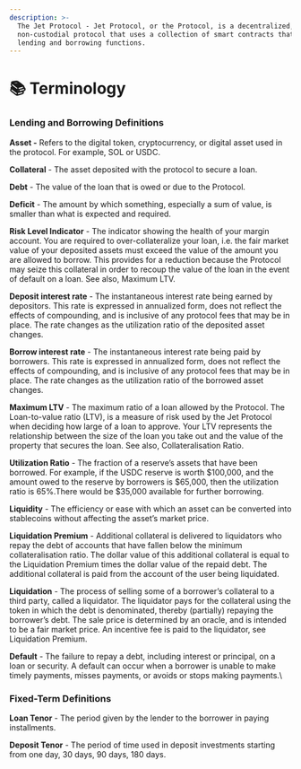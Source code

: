 ```yaml
---
description: >-
  The Jet Protocol - Jet Protocol, or the Protocol, is a decentralized,
  non-custodial protocol that uses a collection of smart contracts that provides
  lending and borrowing functions.
---
```


# 📚 Terminology

### Lending and Borrowing Definitions

**Asset -** Refers to the digital token, cryptocurrency, or digital asset used in the protocol. For example, SOL or USDC.

**Collateral** - The asset deposited with the protocol to secure a loan.

**Debt** - The value of the loan that is owed or due to the Protocol.

**Deficit** - The amount by which something, especially a sum of value, is smaller than what is expected and required.

**Risk Level Indicator** - The indicator showing the health of your margin account. You are required to over-collateralize your loan, i.e. the fair market value of your deposited assets must exceed the value of the amount you are allowed to borrow. This provides for a reduction because the Protocol may seize this collateral in order to recoup the value of the loan in the event of default on a loan. See also, Maximum LTV.

**Deposit interest rate** - The instantaneous interest rate being earned by depositors. This rate is expressed in annualized form, does not reflect the effects of compounding, and is inclusive of any protocol fees that may be in place. The rate changes as the utilization ratio of the deposited asset changes.

**Borrow interest rate** - The instantaneous interest rate being paid by borrowers. This rate is expressed in annualized form, does not reflect the effects of compounding, and is inclusive of any protocol fees that may be in place. The rate changes as the utilization ratio of the borrowed asset changes.

**Maximum LTV** - The maximum ratio of a loan allowed by the Protocol. The Loan-to-value ratio (LTV), is a measure of risk used by the Jet Protocol when deciding how large of a loan to approve. Your LTV represents the relationship between the size of the loan you take out and the value of the property that secures the loan. See also, Collateralisation Ratio.

**Utilization Ratio** - The fraction of a reserve’s assets that have been borrowed. For example, if the USDC reserve is worth $100,000, and the amount owed to the reserve by borrowers is $65,000, then the utilization ratio is 65%.There would be $35,000 available for further borrowing.

**Liquidity** - The efficiency or ease with which an asset can be converted into stablecoins without affecting the asset’s market price.

**Liquidation Premium** - Additional collateral is delivered to liquidators who repay the debt of accounts that have fallen below the minimum collateralisation ratio. The dollar value of this additional collateral is equal to the Liquidation Premium times the dollar value of the repaid debt. The additional collateral is paid from the account of the user being liquidated.

**Liquidation** - The process of selling some of a borrower’s collateral to a third party, called a liquidator. The liquidator pays for the collateral using the token in which the debt is denominated, thereby (partially) repaying the borrower’s debt. The sale price is determined by an oracle, and is intended to be a fair market price. An incentive fee is paid to the liquidator, see Liquidation Premium.

**Default** -  The failure to repay a debt, including interest or principal, on a loan or security. A default can occur when a borrower is unable to make timely payments, misses payments, or avoids or stops making payments.\


### Fixed-Term Definitions

**Loan Tenor** - The period given by the lender to the borrower in paying installments.

**Deposit Tenor** - The period of time used in deposit investments starting from one day, 30 days, 90 days, 180 days.
